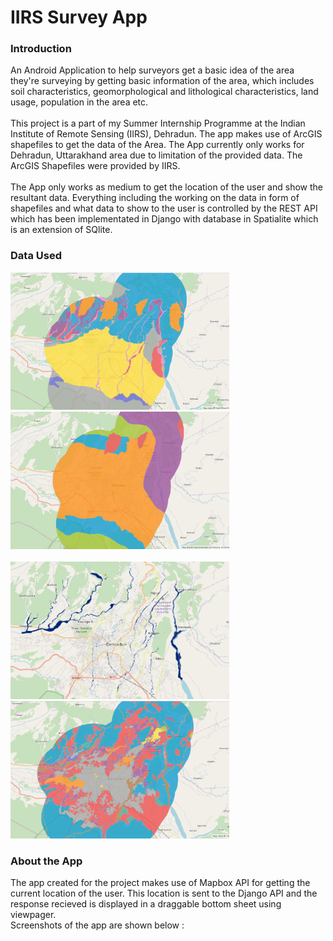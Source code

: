 # IIRS Survey App

### Introduction
An Android Application to help surveyors get a basic idea of the area they're surveying by getting basic information of the area, which includes soil characteristics, geomorphological and lithological characteristics, land usage, population in the area etc.<br/><br/> This project is a part of my Summer Internship Programme at the Indian Institute of Remote Sensing (IIRS), Dehradun. The app makes use of ArcGIS shapefiles to get the data of the Area. The App currently only works for Dehradun, Uttarakhand area due to limitation of the provided data. The ArcGIS Shapefiles were provided by IIRS.<br/><br/>
The App only works as medium to get the location of the user and show the resultant data. Everything including the working on the data in form of shapefiles and what data to show to the user is controlled by the REST API which has been implementated in Django with database in Spatialite which is an extension of SQlite.<br/>
### Data Used

<img src="https://github.com/Abhishek-Kathayat/IIRSSurveyApp/blob/master/data/Geomorphology_Image.png" width="350" height="220"> &nbsp; &nbsp; &nbsp; <img src="https://github.com/Abhishek-Kathayat/IIRSSurveyApp/blob/master/data/Lithology_Image.png" width="350" height="220"> <br/><br/> <img src="https://github.com/Abhishek-Kathayat/IIRSSurveyApp/blob/master/data/Drainage_Image.png" width="350" height="220"> &nbsp; &nbsp; &nbsp; <img src="https://github.com/Abhishek-Kathayat/IIRSSurveyApp/blob/master/data/LandUsage_Image.png" width="350" height="220">

### About the App
The app created for the project makes use of Mapbox API for getting the current location of the user. This location is sent to the Django API and the response recieved is displayed in a draggable bottom sheet using viewpager.<br/>
Screenshots of the app are shown below :<br/>
